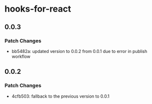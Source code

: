 # hooks-for-react

## 0.0.3

### Patch Changes

- bb5482a: updated version to 0.0.2 from 0.0.1 due to error in publish workflow

## 0.0.2

### Patch Changes

- 4cfb503: fallback to the previous version to 0.0.1
